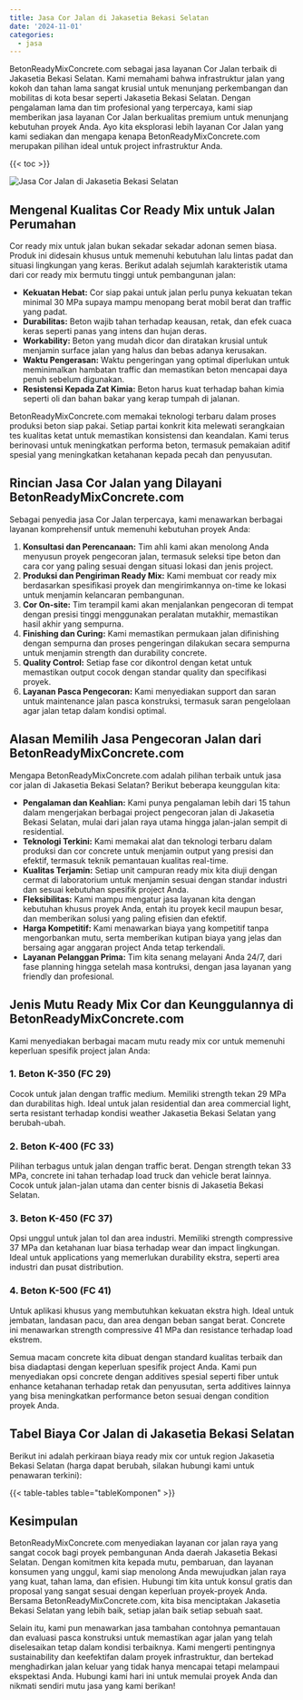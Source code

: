 ```yaml
---
title: Jasa Cor Jalan di Jakasetia Bekasi Selatan
date: '2024-11-01'
categories:
  - jasa
---
```


BetonReadyMixConcrete.com sebagai jasa layanan Cor Jalan terbaik di Jakasetia Bekasi Selatan. Kami memahami bahwa infrastruktur jalan yang kokoh dan tahan lama sangat krusial untuk menunjang perkembangan dan mobilitas di kota besar seperti Jakasetia Bekasi Selatan. Dengan pengalaman lama dan tim profesional yang terpercaya, kami siap memberikan jasa layanan Cor Jalan berkualitas premium untuk menunjang kebutuhan proyek Anda. Ayo kita eksplorasi lebih layanan Cor Jalan yang kami sediakan dan mengapa kenapa BetonReadyMixConcrete.com merupakan pilihan ideal untuk project infrastruktur Anda.

{{< toc >}}

![Jasa Cor Jalan di Jakasetia Bekasi Selatan](https://betoncor8.github.io/cor/harga-beton-readymix-concrete%20(10).png)

## Mengenal Kualitas Cor Ready Mix untuk Jalan Perumahan

Cor ready mix untuk jalan bukan sekadar sekadar adonan semen biasa. Produk ini didesain khusus untuk memenuhi kebutuhan lalu lintas padat dan situasi lingkungan yang keras. Berikut adalah sejumlah karakteristik utama dari cor ready mix bermutu tinggi untuk pembangunan jalan:

- **Kekuatan Hebat:** Cor siap pakai untuk jalan perlu punya kekuatan tekan minimal 30 MPa supaya mampu menopang berat mobil berat dan traffic yang padat.
- **Durabilitas:** Beton wajib tahan terhadap keausan, retak, dan efek cuaca keras seperti panas yang intens dan hujan deras.
- **Workability:** Beton yang mudah dicor dan diratakan krusial untuk menjamin surface jalan yang halus dan bebas adanya kerusakan.
- **Waktu Pengerasan:** Waktu pengeringan yang optimal diperlukan untuk meminimalkan hambatan traffic dan memastikan beton mencapai daya penuh sebelum digunakan.
- **Resistensi Kepada Zat Kimia:** Beton harus kuat terhadap bahan kimia seperti oli dan bahan bakar yang kerap tumpah di jalanan.

BetonReadyMixConcrete.com memakai teknologi terbaru dalam proses produksi beton siap pakai. Setiap partai konkrit kita melewati serangkaian tes kualitas ketat untuk memastikan konsistensi dan keandalan. Kami terus berinovasi untuk meningkatkan performa beton, termasuk pemakaian aditif spesial yang meningkatkan ketahanan kepada pecah dan penyusutan.

## Rincian Jasa Cor Jalan yang Dilayani BetonReadyMixConcrete.com

Sebagai penyedia jasa Cor Jalan terpercaya, kami menawarkan berbagai layanan komprehensif untuk memenuhi kebutuhan proyek Anda:

1. **Konsultasi dan Perencanaan:** Tim ahli kami akan menolong Anda menyusun proyek pengecoran jalan, termasuk seleksi tipe beton dan cara cor yang paling sesuai dengan situasi lokasi dan jenis project.
2. **Produksi dan Pengiriman Ready Mix:** Kami membuat cor ready mix berdasarkan spesifikasi proyek dan mengirimkannya on-time ke lokasi untuk menjamin kelancaran pembangunan.
3. **Cor On-site:** Tim terampil kami akan menjalankan pengecoran di tempat dengan presisi tinggi menggunakan peralatan mutakhir, memastikan hasil akhir yang sempurna.
4. **Finishing dan Curing:** Kami memastikan permukaan jalan difinishing dengan sempurna dan proses pengeringan dilakukan secara sempurna untuk menjamin strength dan durability concrete.
5. **Quality Control:** Setiap fase cor dikontrol dengan ketat untuk memastikan output cocok dengan standar quality dan specifikasi proyek.
6. **Layanan Pasca Pengecoran:** Kami menyediakan support dan saran untuk maintenance jalan pasca konstruksi, termasuk saran pengelolaan agar jalan tetap dalam kondisi optimal.

## Alasan Memilih Jasa Pengecoran Jalan dari BetonReadyMixConcrete.com

Mengapa BetonReadyMixConcrete.com adalah pilihan terbaik untuk jasa cor jalan di Jakasetia Bekasi Selatan? Berikut beberapa keunggulan kita:

- **Pengalaman dan Keahlian:** Kami punya pengalaman lebih dari 15 tahun dalam mengerjakan berbagai project pengecoran jalan di Jakasetia Bekasi Selatan, mulai dari jalan raya utama hingga jalan-jalan sempit di residential.
- **Teknologi Terkini:** Kami memakai alat dan teknologi terbaru dalam produksi dan cor concrete untuk menjamin output yang presisi dan efektif, termasuk teknik pemantauan kualitas real-time.
- **Kualitas Terjamin:** Setiap unit campuran ready mix kita diuji dengan cermat di laboratorium untuk menjamin sesuai dengan standar industri dan sesuai kebutuhan spesifik project Anda.
- **Fleksibilitas:** Kami mampu mengatur jasa layanan kita dengan kebutuhan khusus proyek Anda, entah itu proyek kecil maupun besar, dan memberikan solusi yang paling efisien dan efektif.
- **Harga Kompetitif:** Kami menawarkan biaya yang kompetitif tanpa mengorbankan mutu, serta memberikan kutipan biaya yang jelas dan bersaing agar anggaran project Anda tetap terkendali.
- **Layanan Pelanggan Prima:** Tim kita senang melayani Anda 24/7, dari fase planning hingga setelah masa kontruksi, dengan jasa layanan yang friendly dan profesional.

## Jenis Mutu Ready Mix Cor dan Keunggulannya di BetonReadyMixConcrete.com

Kami menyediakan berbagai macam mutu ready mix cor untuk memenuhi keperluan spesifik project jalan Anda:

### 1\. Beton K-350 (FC 29)

Cocok untuk jalan dengan traffic medium. Memiliki strength tekan 29 MPa dan durabilitas high. Ideal untuk jalan residential dan area commercial light, serta resistant terhadap kondisi weather Jakasetia Bekasi Selatan yang berubah-ubah.

### 2\. Beton K-400 (FC 33)

Pilihan terbagus untuk jalan dengan traffic berat. Dengan strength tekan 33 MPa, concrete ini tahan terhadap load truck dan vehicle berat lainnya. Cocok untuk jalan-jalan utama dan center bisnis di Jakasetia Bekasi Selatan.

### 3\. Beton K-450 (FC 37)

Opsi unggul untuk jalan tol dan area industri. Memiliki strength compressive 37 MPa dan ketahanan luar biasa terhadap wear dan impact lingkungan. Ideal untuk applications yang memerlukan durability ekstra, seperti area industri dan pusat distribution.

### 4\. Beton K-500 (FC 41)

Untuk aplikasi khusus yang membutuhkan kekuatan ekstra high. Ideal untuk jembatan, landasan pacu, dan area dengan beban sangat berat. Concrete ini menawarkan strength compressive 41 MPa dan resistance terhadap load ekstrem.

Semua macam concrete kita dibuat dengan standard kualitas terbaik dan bisa diadaptasi dengan keperluan spesifik project Anda. Kami pun menyediakan opsi concrete dengan additives spesial seperti fiber untuk enhance ketahanan terhadap retak dan penyusutan, serta additives lainnya yang bisa meningkatkan performance beton sesuai dengan condition proyek Anda.

## Tabel Biaya Cor Jalan di Jakasetia Bekasi Selatan

Berikut ini adalah perkiraan biaya ready mix cor untuk region Jakasetia Bekasi Selatan (harga dapat berubah, silakan hubungi kami untuk penawaran terkini):

{{< table-tables table="tableKomponen" >}}

## Kesimpulan

BetonReadyMixConcrete.com menyediakan layanan cor jalan raya yang sangat cocok bagi proyek pembangunan Anda daerah Jakasetia Bekasi Selatan. Dengan komitmen kita kepada mutu, pembaruan, dan layanan konsumen yang unggul, kami siap menolong Anda mewujudkan jalan raya yang kuat, tahan lama, dan efisien. Hubungi tim kita untuk konsul gratis dan proposal yang sangat sesuai dengan keperluan proyek-proyek Anda. Bersama BetonReadyMixConcrete.com, kita bisa menciptakan Jakasetia Bekasi Selatan yang lebih baik, setiap jalan baik setiap sebuah saat.

Selain itu, kami pun menawarkan jasa tambahan contohnya pemantauan dan evaluasi pasca konstruksi untuk memastikan agar jalan yang telah diselesaikan tetap dalam kondisi terbaiknya. Kami mengerti pentingnya sustainability dan keefektifan dalam proyek infrastruktur, dan bertekad menghadirkan jalan keluar yang tidak hanya mencapai tetapi melampaui ekspektasi Anda. Hubungi kami hari ini untuk memulai proyek Anda dan nikmati sendiri mutu jasa yang kami berikan!
